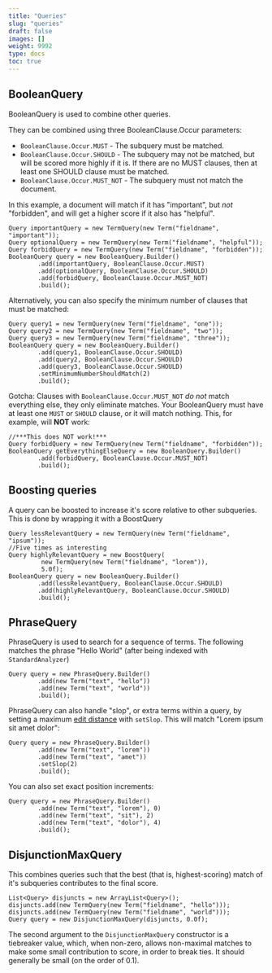 ```yaml
---
title: "Queries"
slug: "queries"
draft: false
images: []
weight: 9992
type: docs
toc: true
---
```


## BooleanQuery
<!-- language-all: lang-java -->

BooleanQuery is used to combine other queries.

They can be combined using three BooleanClause.Occur parameters:

 - `BooleanClause.Occur.MUST` - The subquery must be matched.
 - `BooleanClause.Occur.SHOULD` - The subquery may not be matched, but will be scored more highly if it is.  If there are no MUST clauses, then at least one SHOULD clause must be matched.
 - `BooleanClause.Occur.MUST_NOT` - The subquery must not match the document.

In this example, a document will match if it has "important", but *not* "forbidden", and will get a higher score if it also has "helpful".

    Query importantQuery = new TermQuery(new Term("fieldname", "important"));
    Query optionalQuery = new TermQuery(new Term("fieldname", "helpful"));
    Query forbidQuery = new TermQuery(new Term("fieldname", "forbidden"));
    BooleanQuery query = new BooleanQuery.Builder()
            .add(importantQuery, BooleanClause.Occur.MUST) 
            .add(optionalQuery, BooleanClause.Occur.SHOULD) 
            .add(forbidQuery, BooleanClause.Occur.MUST_NOT) 
            .build();

Alternatively, you can also specify the minimum number of clauses that must be matched:

    Query query1 = new TermQuery(new Term("fieldname", "one"));
    Query query2 = new TermQuery(new Term("fieldname", "two"));
    Query query3 = new TermQuery(new Term("fieldname", "three"));
    BooleanQuery query = new BooleanQuery.Builder()
            .add(query1, BooleanClause.Occur.SHOULD) 
            .add(query2, BooleanClause.Occur.SHOULD) 
            .add(query3, BooleanClause.Occur.SHOULD)
            .setMinimumNumberShouldMatch(2)
            .build();

Gotcha:  Clauses with `BooleanClause.Occur.MUST_NOT` *do not* match everything else, they only eliminate matches.  Your BooleanQuery must have at least one `MUST` or `SHOULD` clause, or it will match nothing.  This, for example, will **NOT** work:

    //***This does NOT work!***
    Query forbidQuery = new TermQuery(new Term("fieldname", "forbidden"));
    BooleanQuery getEverythingElseQuery = new BooleanQuery.Builder()
            .add(forbidQuery, BooleanClause.Occur.MUST_NOT) 
            .build();

## Boosting queries
<!-- language-all: lang-java -->

A query can be boosted to increase it's score relative to other subqueries.  This is done by wrapping it with a BoostQuery

    Query lessRelevantQuery = new TermQuery(new Term("fieldname", "ipsum"));
    //Five times as interesting
    Query highlyRelevantQuery = new BoostQuery(
             new TermQuery(new Term("fieldname", "lorem")), 
             5.0f);
    BooleanQuery query = new BooleanQuery.Builder()
            .add(lessRelevantQuery, BooleanClause.Occur.SHOULD) 
            .add(highlyRelevantQuery, BooleanClause.Occur.SHOULD) 
            .build();

## PhraseQuery
<!-- language-all: lang-java -->

PhraseQuery is used to search for a sequence of terms.  The following matches the phrase "Hello World" (after being indexed with `StandardAnalyzer`)

    Query query = new PhraseQuery.Builder()
            .add(new Term("text", "hello"))
            .add(new Term("text", "world"))
            .build();

PhraseQuery can also handle "slop", or extra terms within a query, by setting a maximum [edit distance](https://en.wikipedia.org/wiki/Damerau%E2%80%93Levenshtein_distance) with `setSlop`.  This will match "Lorem ipsum sit amet dolor":

    Query query = new PhraseQuery.Builder()
            .add(new Term("text", "lorem"))
            .add(new Term("text", "amet"))
            .setSlop(2)
            .build();

You can also set exact position increments:

    Query query = new PhraseQuery.Builder()
            .add(new Term("text", "lorem"), 0)
            .add(new Term("text", "sit"), 2)
            .add(new Term("text", "dolor"), 4)
            .build();


## DisjunctionMaxQuery
<!-- language-all: lang-java -->

This combines queries such that the best (that is, highest-scoring) match of it's subqueries contributes to the final score.  

    List<Query> disjuncts = new ArrayList<Query>();
    disjuncts.add(new TermQuery(new Term("fieldname", "hello")));
    disjuncts.add(new TermQuery(new Term("fieldname", "world")));
    Query query = new DisjunctionMaxQuery(disjuncts, 0.0f);

The second argument to the `DisjunctionMaxQuery` constructor is a tiebreaker value, which, when non-zero, allows non-maximal matches to make some small contribution to score, in order to break ties.  It should generally be small (on the order of 0.1).

